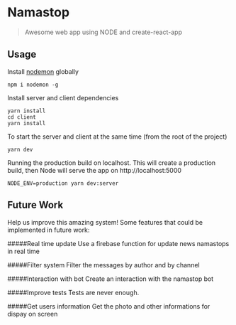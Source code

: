 # Namastop

> Awesome web app using NODE and create-react-app

## Usage

Install [nodemon](https://github.com/remy/nodemon) globally

```
npm i nodemon -g
```

Install server and client dependencies

```
yarn install
cd client
yarn install
```

To start the server and client at the same time (from the root of the project)

```
yarn dev
```

Running the production build on localhost. This will create a production build, then Node will serve the app on http://localhost:5000

```
NODE_ENV=production yarn dev:server
```

## Future Work

Help us improve this amazing system! Some features that could be implemented in future work:

#####Real time update
Use a firebase function for update news namastops in real time

#####Filter system
Filter the messages by author and by channel

#####Interaction with bot
Create an interaction with the namastop bot

#####Improve tests
Tests are never enough.

#####Get users information
Get the photo and other informations for dispay on screen
